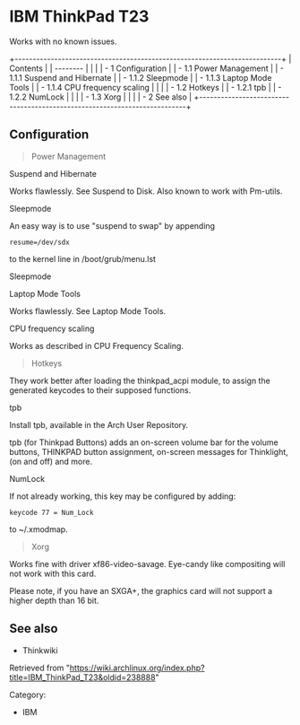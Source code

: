 IBM ThinkPad T23
================

Works with no known issues.

+--------------------------------------------------------------------------+
| Contents                                                                 |
| --------                                                                 |
|                                                                          |
| -   1 Configuration                                                      |
|     -   1.1 Power Management                                             |
|         -   1.1.1 Suspend and Hibernate                                  |
|         -   1.1.2 Sleepmode                                              |
|         -   1.1.3 Laptop Mode Tools                                      |
|         -   1.1.4 CPU frequency scaling                                  |
|                                                                          |
|     -   1.2 Hotkeys                                                      |
|         -   1.2.1 tpb                                                    |
|         -   1.2.2 NumLock                                                |
|                                                                          |
|     -   1.3 Xorg                                                         |
|                                                                          |
| -   2 See also                                                           |
+--------------------------------------------------------------------------+

Configuration
-------------

> Power Management

Suspend and Hibernate

Works flawlessly. See Suspend to Disk. Also known to work with Pm-utils.

Sleepmode

An easy way is to use "suspend to swap" by appending

    resume=/dev/sdx 

to the kernel line in /boot/grub/menu.lst

Sleepmode

Laptop Mode Tools

Works flawlessly. See Laptop Mode Tools.

CPU frequency scaling

Works as described in CPU Frequency Scaling.

> Hotkeys

They work better after loading the thinkpad_acpi module, to assign the
generated keycodes to their supposed functions.

tpb

Install tpb, available in the Arch User Repository.

tpb (for Thinkpad Buttons) adds an on-screen volume bar for the volume
buttons, THINKPAD button assignment, on-screen messages for Thinklight,
(on and off) and more.

NumLock

If not already working, this key may be configured by adding:

    keycode 77 = Num_Lock 

to ~/.xmodmap.

> Xorg

Works fine with driver xf86-video-savage. Eye-candy like compositing
will not work with this card.

Please note, if you have an SXGA+, the graphics card will not support a
higher depth than 16 bit.

See also
--------

-   Thinkwiki

Retrieved from
"https://wiki.archlinux.org/index.php?title=IBM_ThinkPad_T23&oldid=238888"

Category:

-   IBM
